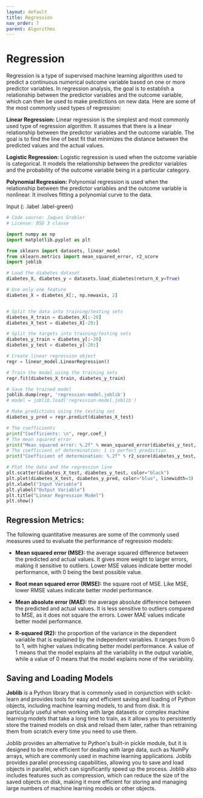```yaml
---
layout: default
title: Regression
nav_order: 7
parent: Algorithms 
---
```

# Regression

Regression is a type of supervised machine learning algorithm used to predict a continuous numerical outcome variable based on one or more predictor variables. In regression analysis, the goal is to establish a relationship between the predictor variables and the outcome variable, which can then be used to make predictions on new data. Here are some of the most commonly used types of regression:

**Linear Regression:** Linear regression is the simplest and most commonly used type of regression algorithm. It assumes that there is a linear relationship between the predictor variables and the outcome variable. The goal is to find the line of best fit that minimizes the distance between the predicted values and the actual values.

**Logistic Regression:** Logistic regression is used when the outcome variable is categorical. It models the relationship between the predictor variables and the probability of the outcome variable being in a particular category.

**Polynomial Regression:** Polynomial regression is used when the relationship between the predictor variables and the outcome variable is nonlinear. It involves fitting a polynomial curve to the data.

Input
{: .label .label-green}
```python
# Code source: Jaques Grobler
# License: BSD 3 clause

import numpy as np
import matplotlib.pyplot as plt

from sklearn import datasets, linear_model
from sklearn.metrics import mean_squared_error, r2_score
import joblib

# Load the diabetes dataset
diabetes_X, diabetes_y = datasets.load_diabetes(return_X_y=True)

# Use only one feature
diabetes_X = diabetes_X[:, np.newaxis, 2]


# Split the data into training/testing sets
diabetes_X_train = diabetes_X[:-20]
diabetes_X_test = diabetes_X[-20:]

# Split the targets into training/testing sets
diabetes_y_train = diabetes_y[:-20]
diabetes_y_test = diabetes_y[-20:]

# Create linear regression object
regr = linear_model.LinearRegression()

# Train the model using the training sets
regr.fit(diabetes_X_train, diabetes_y_train)

# Save the trained model
joblib.dump(regr, 'regression-model.joblib')
# model = joblib.load('regression-model.joblib')

# Make predictions using the testing set
diabetes_y_pred = regr.predict(diabetes_X_test)

# The coefficients
print("Coefficients: \n", regr.coef_)
# The mean squared error
print("Mean squared error: %.2f" % mean_squared_error(diabetes_y_test, diabetes_y_pred))
# The coefficient of determination: 1 is perfect prediction
print("Coefficient of determination: %.2f" % r2_score(diabetes_y_test, diabetes_y_pred))

# Plot the data and the regression line
plt.scatter(diabetes_X_test, diabetes_y_test, color="black")
plt.plot(diabetes_X_test, diabetes_y_pred, color="blue", linewidth=3)
plt.xlabel("Input Variable")
plt.ylabel("Output Variable")
plt.title("Linear Regression Model")
plt.show()
```

## Regression Metrics:

The following quantitative measures are some of the commonly used measures used to evaluate the performance of regression models: 

* **Mean squared error (MSE):** the average squared difference between the predicted and actual values. It gives more weight to larger errors, making it sensitive to outliers. Lower MSE values indicate better model performance, with 0 being the best possible value.

* **Root mean squared error (RMSE):** the square root of MSE. Like MSE, lower RMSE values indicate better model performance.

* **Mean absolute error (MAE):** the average absolute difference between the predicted and actual values. It is less sensitive to outliers compared to MSE, as it does not square the errors. Lower MAE values indicate better model performance.

* **R-squared (R2):** the proportion of the variance in the dependent variable that is explained by the independent variables.  It ranges from 0 to 1, with higher values indicating better model performance. A value of 1 means that the model explains all the variability in the output variable, while a value of 0 means that the model explains none of the variability.

## Saving and Loading Models

**Joblib** is a Python library that is commonly used in conjunction with scikit-learn and provides tools for easy and efficient saving and loading of Python objects, including machine learning models, to and from disk. It is particularly useful when working with large datasets or complex machine learning models that take a long time to train, as it allows you to persistently store the trained models on disk and reload them later, rather than retraining them from scratch every time you need to use them.

Joblib provides an alternative to Python's built-in pickle module, but it is designed to be more efficient for dealing with large data, such as NumPy arrays, which are commonly used in machine learning applications. Joblib provides parallel processing capabilities, allowing you to save and load objects in parallel, which can significantly speed up the process. Joblib also includes features such as compression, which can reduce the size of the saved objects on disk, making it more efficient for storing and managing large numbers of machine learning models or other objects.